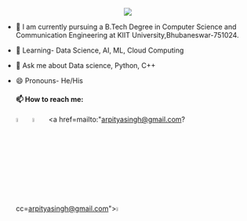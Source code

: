 <p align="center">
  <img src="https://readme-typing-svg.herokuapp.com/?lines=👋+Hi,+I'm+Arpitya+Kumar+Singh!;From+India;🌱+I’m+currently+studying+in+3rd+year.;&font=Fira%20Code&center=true&width=900&height=50&duration=4000&pause=1000">
</p>

* 🧠 I am currently pursuing a B.Tech Degree in Computer Science and Communication Engineering at KIIT University,Bhubaneswar-751024.
* 👀 Learning- Data Science, AI, ML, Cloud Computing
* 💬 Ask me about Data science, Python, C++
* 😄 Pronouns- He/His
   
  
  ####  📫 How to reach me:
 
  [<img src="https://encrypted-tbn0.gstatic.com/images?q=tbn:ANd9GcRradUpW3_y-gZQgRQTPT5mh9UKtGW5vjmrAQ&usqp=CAU" width="4.5%"/>](https://www.linkedin.com/in/arpitya-singh-239457215/)  &nbsp; [<img src="https://img.icons8.com/plasticine/100/000000/twitter--v2.png" width="4.5%"/>](https://twitter.com/ArpityaS) &nbsp; 
<a href=mailto:"arpityasingh@gmail.com?cc=arpityasingh@gmail.com"><img src="https://img.icons8.com/doodle/48/000000/apple-mail.png" width="4.5%"/></a>
  
  


